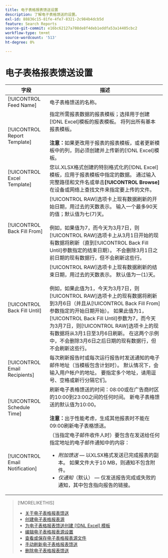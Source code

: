 ```yaml
---
title: 电子表格报表馈送设置
description: 了解电子表格馈送的设置。
exl-id: 88836c15-81fe-4fe7-8321-2c984b4dcb5d
feature: Search Reports
source-git-commit: e16bc62127a708de8f4deb1eddfa53a14405cbc2
workflow-type: tm+mt
source-wordcount: '513'
ht-degree: 0%

---
```


# 电子表格报表馈送设置

| 字段 | 描述 |
|---|---|
| [!UICONTROL Feed Name] | 电子表格馈送的名称。 |
| [!UICONTROL Report Template] | 指定所需报表数据的报表模板；选择用于创建[!DNL Excel]模板的报表模板。 将列出所有基本报表模板。<br><br><b>注意：</b>如果更改用于报表的报表模板，或者更新模板中的列，则必须创建并上传新的[!DNL Excel]模板。 |
| [!UICONTROL Excel Template] | 您以.XLSX格式创建的特别格式化的[!DNL Excel]模板，应用于报表模板中指定的数据。 通过输入完整路径和文件名或单击<b>[!UICONTROL Browse]</b>在设备或网络上查找文件来指定要上传的文件。 |
| [!UICONTROL Back Fill From] | [!UICONTROL RAW]选项卡上现有数据刷新的开始日期，用过去的天数表示。 输入一个最多90天的值；默认值为七(7)天。<br><br>例如，如果值为7，而今天为3月7日，则[!UICONTROL RAW]选项卡上从3月1日开始的现有数据将刷新（直到[!UICONTROL Back Fill Until]参数指定的结束日期）。 不会删除3月1日之前日期的现有数据行，但不会刷新这些行。 |
| [!UICONTROL Back Fill Until] | [!UICONTROL RAW]选项卡上现有数据刷新的结束日期，用过去的天数表示。 默认值为一(1)天。<br><br>例如，如果此值为1，今天为3月7日，则[!UICONTROL RAW]选项卡上的现有数据将刷新到3月6日（并且从[!UICONTROL Back Fill From]参数指定的开始日期开始）。 如果此值为1，[!UICONTROL Back Fill Until]参数为7，而今天为3月7日，则[!UICONTROL RAW]选项卡上的现有数据将从3月1日至3月6日刷新。 在这两个示例中，不会删除3月6日之后日期的现有数据行，但不会刷新这些行。 |
| [!UICONTROL Email Recipients] | 每次刷新报告时或每次运行报告时发送通知的电子邮件地址（当模板包含计划时）。 默认情况下，会输入用户帐户的地址。 要指定多个地址，请用逗号、空格或新行分隔它们。 |
| [!UICONTROL Schedule Time] | 刷新电子表格馈送的时间：08:00或在广告商时区的10:00到23:00之间的任何时间。 新电子表格馈送的默认值为10:00。<br><br><b>注意：</b>出于性能考虑，生成其他报表时不能在09:00刷新电子表格馈送。 |
| [!UICONTROL Email Notification] | （当指定电子邮件收件人时）要包含在发送给任何指定地址的电子邮件通知中的内容：<ul><li><i>附加馈送</i>  — 以XLSX格式发送已完成报表的副本。 如果文件大于10 MB，则通知不包含附件。</li><li><i>仅通知</i>（默认） — 仅发送报告完成或失败的通知，其中包含指向报告的链接。</li></ul> |

>[!MORELIKETHIS]
>
>* [关于电子表格报表馈送](spreadsheet-feed-about.md)
>* [创建电子表格报表源](spreadsheet-feed-create.md)
>* [为电子表格报表馈送创建 [!DNL Excel] 模板](spreadsheet-feed-create-excel-template.md)
>* [编辑电子表格报表源设置](spreadsheet-feed-edit.md)
>* [查看或保存电子表格报表源文件](spreadsheet-feed-view-or-save.md)
>* [手动刷新电子表格报表馈送](spreadsheet-feed-refresh.md)
>* [删除电子表格报表馈送](spreadsheet-feed-delete.md)
